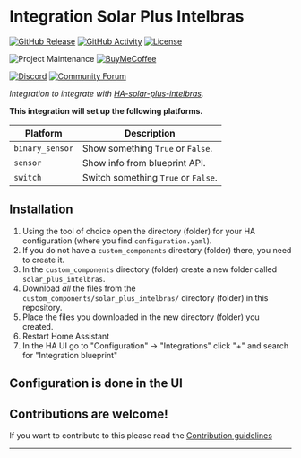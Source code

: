 # Integration Solar Plus Intelbras

[![GitHub Release][releases-shield]][releases]
[![GitHub Activity][commits-shield]][commits]
[![License][license-shield]](LICENSE)

![Project Maintenance][maintenance-shield]
[![BuyMeCoffee][buymecoffeebadge]][buymecoffee]

[![Discord][discord-shield]][discord]
[![Community Forum][forum-shield]][forum]

_Integration to integrate with [HA-solar-plus-intelbras][HA-solar-plus-intelbras]._

**This integration will set up the following platforms.**

Platform | Description
-- | --
`binary_sensor` | Show something `True` or `False`.
`sensor` | Show info from blueprint API.
`switch` | Switch something `True` or `False`.

## Installation

1. Using the tool of choice open the directory (folder) for your HA configuration (where you find `configuration.yaml`).
1. If you do not have a `custom_components` directory (folder) there, you need to create it.
1. In the `custom_components` directory (folder) create a new folder called `solar_plus_intelbras`.
1. Download _all_ the files from the `custom_components/solar_plus_intelbras/` directory (folder) in this repository.
1. Place the files you downloaded in the new directory (folder) you created.
1. Restart Home Assistant
1. In the HA UI go to "Configuration" -> "Integrations" click "+" and search for "Integration blueprint"

## Configuration is done in the UI

<!---->

## Contributions are welcome!

If you want to contribute to this please read the [Contribution guidelines](CONTRIBUTING.md)

***

[HA-solar-plus-intelbras]: https://github.com/hudsonbrendon/HA-solar-plus-intelbras
[buymecoffee]: https://www.buymeacoffee.com/hudsonbrendon
[buymecoffeebadge]: https://img.shields.io/badge/buy%20me%20a%20coffee-donate-yellow.svg?style=for-the-badge
[commits-shield]: https://img.shields.io/github/commit-activity/y/hudsonbrendon/HA-solar-plus-intelbras.svg?style=for-the-badge
[commits]: https://github.com/hudsonbrendon/HA-solar-plus-intelbras/commits/main
[discord]: https://discord.gg/Qa5fW2R
[discord-shield]: https://img.shields.io/discord/330944238910963714.svg?style=for-the-badge
[exampleimg]: example.png
[forum-shield]: https://img.shields.io/badge/community-forum-brightgreen.svg?style=for-the-badge
[forum]: https://community.home-assistant.io/
[license-shield]: https://img.shields.io/github/license/hudsonbrendon/HA-solar-plus-intelbras.svg?style=for-the-badge
[maintenance-shield]: https://img.shields.io/badge/maintainer-Joakim%20Sørensen%20%40hudsonbrendon-blue.svg?style=for-the-badge
[releases-shield]: https://img.shields.io/github/release/hudsonbrendon/HA-solar-plus-intelbras.svg?style=for-the-badge
[releases]: https://github.com/hudsonbrendon/HA-solar-plus-intelbras/releases
